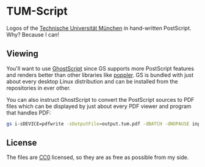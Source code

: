 TUM-Script
==========

Logos of the [Technische Universität München](http://www.tum.de/) in
hand-written PostScript. Why? Because I can!


Viewing
-------

You'll want to use [GhostScript](http://www.ghostscript.com/) since GS supports
more PostScript features and renders better than other libraries like
[poppler](http://poppler.freedesktop.org/). GS is bundled with just about every
desktop Linux distribution and can be installed from the repositories in ever
other.

You can also instruct GhostScript to convert the PostScript sources to PDF
files which can be displayed by just about every PDF viewer and program that
handles PDF:

```sh
gs i-sDEVICE=pdfwrite -sOutputFile=output.tum.pdf -dBATCH -dNOPAUSE input.tum.ps
```

License
-------

The files are [CC0](https://creativecommons.org/publicdomain/zero/1.0/deed.en)
licensed, so they are as free as possible from my side.

